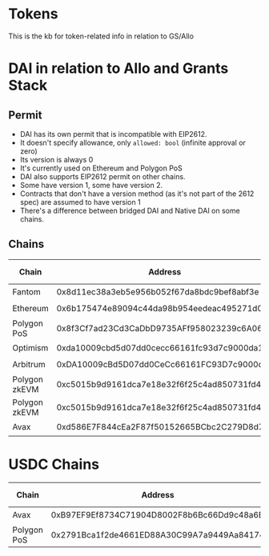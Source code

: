 # Tokens

This is the kb for token-related info in relation to GS/Allo

# DAI in relation to Allo and Grants Stack

## Permit

- DAI has its own permit that is incompatible with EIP2612.
- It doesn't specify allowance, only `allowed: bool` (infinite approval or zero)
- Its version is always 0
- It's currently used on Ethereum and Polygon PoS
- DAI also supports EIP2612 permit on other chains.
- Some have version 1, some have version 2.
- Contracts that don't have a version method (as it's not part of the 2612 spec) are assumed to have version 1
- There's a difference between bridged DAI and Native DAI on some chains.

## Chains

| Chain         | Address                                    | DAI Permit | EIP2612 Permit | Version | transferWithPermit |
|---------------|--------------------------------------------|------------|----------------|---------|--------------------|
| Fantom        | 0x8d11ec38a3eb5e956b052f67da8bdc9bef8abf3e | ⛔️         | ✅              | 1       | ✅                  |
| Ethereum      | 0x6b175474e89094c44da98b954eedeac495271d0f | ✅          | ⛔️             | 1       | ⛔️                 |
| Polygon PoS   | 0x8f3Cf7ad23Cd3CaDbD9735AFf958023239c6A063 | ✅          | ⛔️             | 1       | ⛔️                 |
| Optimism      | 0xda10009cbd5d07dd0cecc66161fc93d7c9000da1 | ⛔️         | ✅              | 2       | ⛔️                 |
| Arbitrum      | 0xDA10009cBd5D07dd0CeCc66161FC93D7c9000da1 | ⛔️         | ✅              | 2       | ⛔️                 |
| Polygon zkEVM | 0xc5015b9d9161dca7e18e32f6f25c4ad850731fd4 | ⛔️         | ✅              | 1       | ⛔️                 |
| Polygon zkEVM | 0xc5015b9d9161dca7e18e32f6f25c4ad850731fd4 | ⛔️         | ✅              | 1       | ⛔️                 |                                 |            |                |         |                 |
| Avax          | 0xd586E7F844cEa2F87f50152665BCbc2C279D8d70 | ⛔️         | ⛔              | ⛔       | ⛔️                 |

# USDC Chains

| Chain       | Address                                    | DAI Permit | EIP2612 Permit | Version | transferWithPermit |
|-------------|--------------------------------------------|------------|----------------|---------|--------------------|
| Avax        | 0xB97EF9Ef8734C71904D8002F8b6Bc66Dd9c48a6E | ⛔️         | ✅              | 2       | ⛔️                 |
| Polygon PoS | 0x2791Bca1f2de4661ED88A30C99A7a9449Aa84174 | ⛔️         | ✅              | 1       | ⛔️                 |
